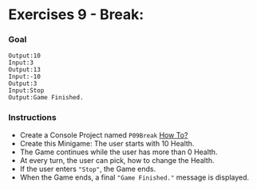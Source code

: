 # Exercises 9 - Break: 

### Goal
```
Output:10
Input:3
Output:13
Input:-10
Output:3
Input:Stop
Output:Game Finished.
```

### Instructions
- Create a Console Project named `P09Break` [How To?](https://gist\.github\.com/marczaku/a8b3c38c37e8876a46194a73ed24b1f2)
- Create this Minigame: The user starts with 10 Health.
- The Game continues while the user has more than 0 Health.
- At every turn, the user can pick, how to change the Health.
- If the user enters `"Stop"`, the Game ends.
- When the Game ends, a final `"Game Finished."` message is displayed.
